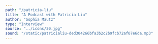 ```yaml
---
path: "/patricia-liu"
title: "A Podcast with Patricia Liu"
author: "Sophia Mautz"
type: "Interview"
source: "../icons/20.jpg"
sound: "/static/patricialiu-ded304266bfa3b2c2b9fcb72af07e6da.mp3"
---
```

 

